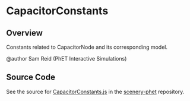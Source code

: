 # CapacitorConstants

## Overview

Constants related to CapacitorNode and its corresponding model.

@author Sam Reid (PhET Interactive Simulations)



## Source Code

See the source for [CapacitorConstants.js](https://github.com/phetsims/scenery-phet/blob/main/js/capacitor/CapacitorConstants.js) in the [scenery-phet](https://github.com/phetsims/scenery-phet) repository.
